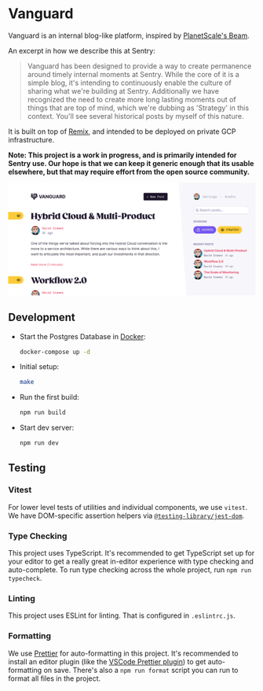 # Vanguard

Vanguard is an internal blog-like platform, inspired by [PlanetScale's Beam](https://github.com/planetscale/beam).

An excerpt in how we describe this at Sentry:

> Vanguard has been designed to provide a way to create permanence around
> timely internal moments at Sentry. While the core of it is a simple
> blog, it's intending to continuously enable the culture of sharing what
> we're building at Sentry. Additionally we have recognized the need to
> create more long lasting moments out of things that are top of mind,
> which we're dubbing as 'Strategy' in this context. You'll see several
> historical posts by myself of this nature.

It is built on top of [Remix](https://github.com/remix-run/remix), and intended to be deployed on private GCP infrastructure.

**Note: This project is a work in progress, and is primarily intended for Sentry use. Our hope is that we can keep it generic enough that its usable elsewhere, but that may require effort from the open source community.**

![screenshot of vanguard](/screenshot.png?raw=true)

## Development

- Start the Postgres Database in [Docker](https://www.docker.com/get-started):

  ```sh
  docker-compose up -d
  ```

- Initial setup:

  ```sh
  make
  ```

- Run the first build:

  ```sh
  npm run build
  ```

- Start dev server:

  ```sh
  npm run dev
  ```

## Testing

### Vitest

For lower level tests of utilities and individual components, we use `vitest`. We have DOM-specific assertion helpers via [`@testing-library/jest-dom`](https://testing-library.com/jest-dom).

### Type Checking

This project uses TypeScript. It's recommended to get TypeScript set up for your editor to get a really great in-editor experience with type checking and auto-complete. To run type checking across the whole project, run `npm run typecheck`.

### Linting

This project uses ESLint for linting. That is configured in `.eslintrc.js`.

### Formatting

We use [Prettier](https://prettier.io/) for auto-formatting in this project. It's recommended to install an editor plugin (like the [VSCode Prettier plugin](https://marketplace.visualstudio.com/items?itemName=esbenp.prettier-vscode)) to get auto-formatting on save. There's also a `npm run format` script you can run to format all files in the project.
